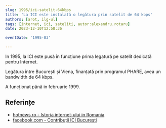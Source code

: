 ```yaml
---
slug: 1995/ici-satelit-64kbps
title: 'La ICI este instalată o legătura prin satelit de 64 kbps'
authors: [arot, ilg-ul]
tags: [internet, ici, sateliti, autor:alexandru.rotaru]
date: 2023-12-10T12:58:36

eventDate: '1995-03'

---
```


In 1995, la ICI este pusă în funcțiune prima legatură pe satelit
dedicată pentru Internet.

<!-- truncate -->

Legătura între București și Viena, finanțată prin programul PHARE,
avea un bandwidth de 64 kbps.

A funcționat până in februarie 1999.

## Referințe

- [hotnews.ro - Istoria internet-ului in Romania](https://economie.hotnews.ro/stiri-20_ani_internet-15969144-istoria-internetului-romania-alexandru-rotaru-nu-pot-spun-inventat-noi-ceva-plus-aici-romania-doar-majoritatea-noutatilor-adoptat-printre-primii.htm)
- [facebook.com - Contribuții ICI Bucureşti](https://www.facebook.com/ICIBucuresti/posts/3488728511216217/)
